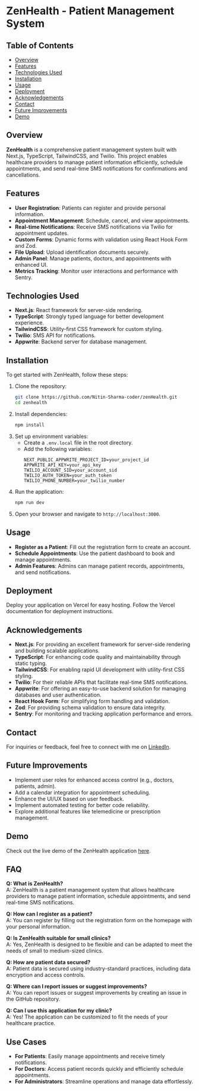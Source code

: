 # ZenHealth - Patient Management System

## Table of Contents

- [Overview](#overview)
- [Features](#features)
- [Technologies Used](#technologies-used)
- [Installation](#installation)
- [Usage](#usage)
- [Deployment](#deployment)
- [Acknowledgements](#acknowledgements)
- [Contact](#contact)
- [Future Improvements](#future-improvements)
- [Demo](#demo)

## Overview

**ZenHealth** is a comprehensive patient management system built with Next.js, TypeScript, TailwindCSS, and Twilio. This project enables healthcare providers to manage patient information efficiently, schedule appointments, and send real-time SMS notifications for confirmations and cancellations.

## Features

- **User Registration**: Patients can register and provide personal information.
- **Appointment Management**: Schedule, cancel, and view appointments.
- **Real-time Notifications**: Receive SMS notifications via Twilio for appointment updates.
- **Custom Forms**: Dynamic forms with validation using React Hook Form and Zod.
- **File Upload**: Upload identification documents securely.
- **Admin Panel**: Manage patients, doctors, and appointments with enhanced UI.
- **Metrics Tracking**: Monitor user interactions and performance with Sentry.

## Technologies Used

- **Next.js**: React framework for server-side rendering.
- **TypeScript**: Strongly typed language for better development experience.
- **TailwindCSS**: Utility-first CSS framework for custom styling.
- **Twilio**: SMS API for notifications.
- **Appwrite**: Backend server for database management.

## Installation

To get started with ZenHealth, follow these steps:

1. Clone the repository:
   ```bash
   git clone https://github.com/Nitin-Sharma-coder/zenHealth.git
   cd zenhealth
2. Install dependencies:
   ```bash
   npm install
3. Set up environment variables:
   - Create a `.env.local` file in the root directory.
   - Add the following variables:
     ```env
     NEXT_PUBLIC_APPWRITE_PROJECT_ID=your_project_id
     APPWRITE_API_KEY=your_api_key
     TWILIO_ACCOUNT_SID=your_account_sid
     TWILIO_AUTH_TOKEN=your_auth_token
     TWILIO_PHONE_NUMBER=your_twilio_number
     ```
4. Run the application:
   ```bash
   npm run dev
5. Open your browser and navigate to `http://localhost:3000`.

## Usage

- **Register as a Patient**: Fill out the registration form to create an account.
- **Schedule Appointments**: Use the patient dashboard to book and manage appointments.
- **Admin Features**: Admins can manage patient records, appointments, and send notifications.

## Deployment

Deploy your application on Vercel for easy hosting. Follow the Vercel documentation for deployment instructions.

## Acknowledgements

- **Next.js**: For providing an excellent framework for server-side rendering and building scalable applications.
- **TypeScript**: For enhancing code quality and maintainability through static typing.
- **TailwindCSS**: For enabling rapid UI development with utility-first CSS styling.
- **Twilio**: For their reliable APIs that facilitate real-time SMS notifications.
- **Appwrite**: For offering an easy-to-use backend solution for managing databases and user authentication.
- **React Hook Form**: For simplifying form handling and validation.
- **Zod**: For providing schema validation to ensure data integrity.
- **Sentry**: For monitoring and tracking application performance and errors.

## Contact

For inquiries or feedback, feel free to connect with me on [LinkedIn](https://www.linkedin.com/in/nitin-sharma-coder/).

## Future Improvements

- Implement user roles for enhanced access control (e.g., doctors, patients, admin).
- Add a calendar integration for appointment scheduling.
- Enhance the UI/UX based on user feedback.
- Implement automated testing for better code reliability.
- Explore additional features like telemedicine or prescription management.

## Demo

Check out the live demo of the ZenHealth application [here]().


## FAQ

**Q: What is ZenHealth?**  
A: ZenHealth is a patient management system that allows healthcare providers to manage patient information, schedule appointments, and send real-time SMS notifications.

**Q: How can I register as a patient?**  
A: You can register by filling out the registration form on the homepage with your personal information.

**Q: Is ZenHealth suitable for small clinics?**  
A: Yes, ZenHealth is designed to be flexible and can be adapted to meet the needs of small to medium-sized clinics.

**Q: How are patient data secured?**  
A: Patient data is secured using industry-standard practices, including data encryption and access controls.

**Q: Where can I report issues or suggest improvements?**  
A: You can report issues or suggest improvements by creating an issue in the GitHub repository.

**Q: Can I use this application for my clinic?**  
A: Yes! The application can be customized to fit the needs of your healthcare practice.

## Use Cases

- **For Patients**: Easily manage appointments and receive timely notifications.
- **For Doctors**: Access patient records quickly and efficiently schedule appointments.
- **For Administrators**: Streamline operations and manage data effortlessly.

